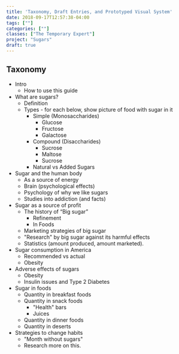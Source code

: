 ```yaml
---
title: 'Taxonomy, Draft Entries, and Prototyped Visual System'
date: 2018-09-17T12:57:38-04:00
tags: [""]
categories: [""]
classes: ["The Temporary Expert"]
project: "Sugars"
draft: true 
---
```


## Taxonomy

* Intro
    * How to use this guide
* What are sugars?
    * Definition
    * Types - for each below, show picture of food with sugar in it 
        * Simple (Monosaccharides)
            * Glucose
            * Fructose
            * Galactose
        * Compound (Disaccharides)
            * Sucrose
            * Maltose
            * Sucrose
        * Natural vs Added Sugars
* Sugar and the human body
    * As a source of energy
    * Brain (psychological effects)
    * Psychology of why we like sugars
    * Studies into addiction (and facts)
* Sugar as a source of profit
    * The history of “Big sugar”
        * Refinement
        * In Foods
    * Marketing strategies of big sugar
    * "Research" by big sugar against its harmful effects
    * Statistics (amount produced, amount marketed).
* Sugar consumption in America
    * Recommended vs actual
    * Obesity
* Adverse effects of sugars
    * Obesity
    * Insulin issues and Type 2 Diabetes
* Sugar in foods
    * Quantity in breakfast foods
    * Quantity in snack foods
        * "Health" bars
        * Juices
    * Quantity in dinner foods
    * Quantity in deserts
* Strategies to change habits
    * "Month without sugars"
    * Research more on this.